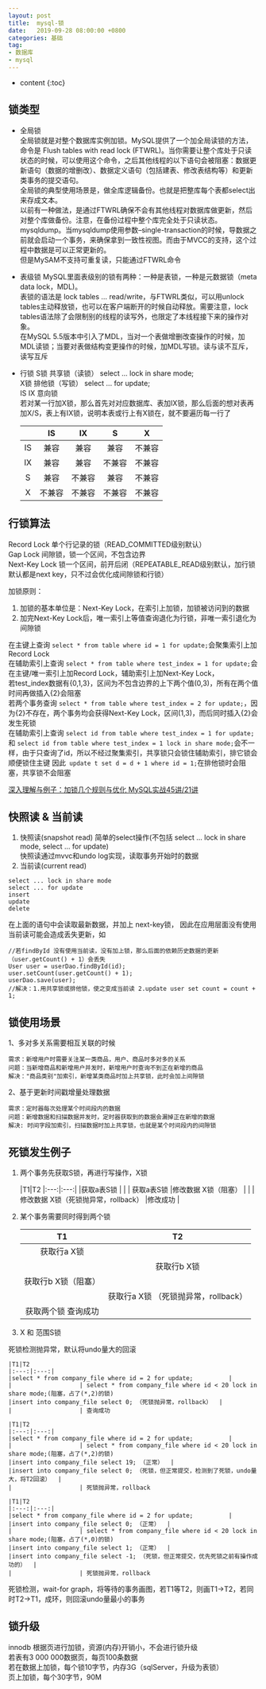```yaml
---
layout: post
title:  mysql-锁
date:   2019-09-28 08:00:00 +0800
categories: 基础
tag: 
- 数据库
- mysql
---
```


* content
{:toc}

## 锁类型
* 全局锁   
全局锁就是对整个数据库实例加锁。MySQL提供了一个加全局读锁的方法，命令是 Flush tables with read lock (FTWRL)。当你需要让整个库处于只读状态的时候，可以使用这个命令，之后其他线程的以下语句会被阻塞：数据更新语句（数据的增删改）、数据定义语句（包括建表、修改表结构等）和更新类事务的提交语句。   
全局锁的典型使用场景是，做全库逻辑备份。也就是把整库每个表都select出来存成文本。   
以前有一种做法，是通过FTWRL确保不会有其他线程对数据库做更新，然后对整个库做备份。注意，在备份过程中整个库完全处于只读状态。   
mysqldump。当mysqldump使用参数–single-transaction的时候，导数据之前就会启动一个事务，来确保拿到一致性视图。而由于MVCC的支持，这个过程中数据是可以正常更新的。  
但是MySAM不支持可重复读，只能通过FTWRL命令
* 表级锁
MySQL里面表级别的锁有两种：一种是表锁，一种是元数据锁（meta data lock，MDL)。   
表锁的语法是 lock tables … read/write，与FTWRL类似，可以用unlock tables主动释放锁，也可以在客户端断开的时候自动释放。需要注意，lock tables语法除了会限制别的线程的读写外，也限定了本线程接下来的操作对象。   
在MySQL 5.5版本中引入了MDL，当对一个表做增删改查操作的时候，加MDL读锁；当要对表做结构变更操作的时候，加MDL写锁。读与读不互斥，读写互斥
* 行锁
 S锁 共享锁（读锁） select ... lock in share mode;   
 X锁 排他锁（写锁） select ... for update;   
 IS IX 意向锁   
若对某一行加X锁，那么首先对对应数据库、表加IX锁，那么后面的想对表再加X/S，表上有IX锁，说明本表或行上有X锁在，就不要遍历每一行了

    | |IS|IX|S|X|
    |:---:|:---:|:---:|:---:|:---:|
    |IS|兼容|兼容|兼容|不兼容|
    |IX|兼容|兼容|不兼容|不兼容|
    |S|兼容|不兼容|兼容|不兼容|
    |X|不兼容|不兼容|不兼容|不兼容|

## 行锁算法   
Record Lock     单个行记录的锁（READ_COMMITTED级别默认）   
Gap Lock        间隙锁，锁一个区间，不包含边界   
Next-Key Lock   锁一个区间，前开后闭（REPEATABLE_READ级别默认，加行锁默认都是next key，只不过会优化成间隙锁和行锁）      

加锁原则：   
1. 加锁的基本单位是：Next-Key Lock，在索引上加锁，加锁被访问到的数据   
2. 加完Next-Key Lock后，唯一索引上等值查询退化为行锁，非唯一索引退化为间隙锁   

在主键上查询 `select * from table where id = 1 for update;`会聚集索引上加Record Lock   
在辅助索引上查询 `select * from table where test_index = 1 for update;`会在主键/唯一索引上加Record Lock，辅助索引上加Next-Key Lock，   
若test_index数据有{0,1,3}，区间为不包含边界的上下两个值(0,3)，所有在两个值时间再做插入{2}会阻塞   
若两个事务查询 `select * from table where test_index = 2 for update;`，因为{2}不存在，两个事务均会获得Next-Key Lock，区间(1,3)，而后同时插入{2}会发生死锁   
在辅助索引上查询 `select id from table where test_index = 1 for update;` 和 `select id from table where test_index = 1 lock in share mode;`会不一样，由于只查询了id，所以不经过聚集索引，共享锁只会锁住辅助索引，排它锁会顺便锁住主键
因此` update t set d = d + 1 where id = 1;`在排他锁时会阻塞，共享锁不会阻塞

[深入理解与例子：加锁几个规则与优化 MySQL实战45讲/21讲]()

## 快照读 & 当前读
1. 快照读(snapshot read)
简单的select操作(不包括 select ... lock in share mode, select ... for update)   
快照读通过mvvc和undo log实现，读取事务开始时的数据
2. 当前读(current read)
```
select ... lock in share mode
select ... for update
insert
update
delete
```

在上面的语句中会读取最新数据，并加上 next-key锁， 因此在应用层面没有使用当前读可能会造成丢失更新，如

```
//若findById 没有使用当前读，没有加上锁，那么后面的依赖历史数据的更新（user.getCount() + 1）会丢失
User user = userDao.findById(id);
user.setCount(user.getCount() + 1);
userDao.save(user);
//解决：1.用共享锁或排他锁，使之变成当前读 2.update user set count = count + 1;
```

## 锁使用场景

1、多对多关系需要相互关联的时候

    需求：新增用户时需要关注某一类商品，用户、商品时多对多的关系
    问题：当新增商品和新增用户并发时，新增用户时查询不到正在新增的商品
    解决："商品类别"加索引，新增某类商品时加上共享锁，此时会加上间隙锁

2、基于更新时间戳增量处理数据

    需求：定时器每次处理某个时间段内的数据
    问题：新增数据和扫描数据并发时，定时器获取到的数据会漏掉正在新增的数据
    解决: 时间字段加索引，扫描数据时加上共享锁，也就是某个时间段内的间隙锁

## 死锁发生例子

1. 两个事务先获取S锁，再进行写操作，X锁

   |T1|T2
       |:---:|:---:|
   |获取a表S锁          |
   |                   | 获取a表S锁
   |修改数据 X锁（阻塞）   |
   |                   | 修改数据 X锁（死锁抛异常，rollback）
    |修改成功   | 

2. 某个事务需要同时得到两个锁   

    |T1|T2
    |:---:|:---:|
    |获取行a X锁          | 
    |                   | 获取行b X锁
    |获取行b X锁（阻塞）   | 
    |                   | 获取行a X锁 （死锁抛异常，rollback）
    |获取两个锁 查询成功   | 

3. X 和 范围S锁

死锁检测抛异常，默认将undo量大的回滚

    |T1|T2
    |:---:|:---:|
    |select * from company_file where id = 2 for update;          | 
    |                   | select * from company_file where id < 20 lock in share mode;(阻塞，占了(*,2)的锁)
    |insert into company_file select 0; （死锁抛异常，rollback）  | 
    |                   | 查询成功 
   
    |T1|T2
    |:---:|:---:|
    |select * from company_file where id = 2 for update;          | 
    |                   | select * from company_file where id < 20 lock in share mode;(阻塞，占了(*,2)的锁)
    |insert into company_file select 19; （正常）  | 
    |insert into company_file select 0; （死锁，但正常提交，检测到了死锁，undo量大，将T2回滚）  | 
    |                   | 死锁抛异常，rollback 
  
    |T1|T2
    |:---:|:---:|
    |select * from company_file where id = 2 for update;          | 
    |insert into company_file select 0; （正常）  | 
    |                   | select * from company_file where id < 20 lock in share mode;(阻塞，占了(*,0)的锁)
    |insert into company_file select 1; （正常）  | 
    |insert into company_file select -1; （死锁，但正常提交，优先死锁之前有操作成功的）  | 
    |                   | 死锁抛异常，rollback 

死锁检测，wait-for graph，将等待的事务画图，若T1等T2，则画T1->T2，若同时T2->T1，成环，则回滚undo量最小的事务

## 锁升级
innodb 根据页进行加锁，资源(内存)开销小，不会进行锁升级   
若表有3 000 000数据页，每页100条数据   
若在数据上加锁，每个锁10字节，内存3G（sqlServer，升级为表锁）   
页上加锁，每个30字节，90M   

